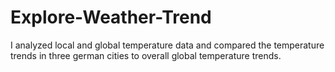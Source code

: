 # Explore-Weather-Trend
I analyzed local and global temperature data and compared the temperature trends in three german cities to overall global temperature trends. 
